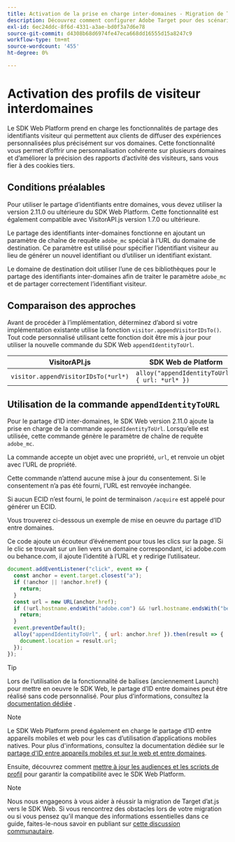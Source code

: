 ```yaml
---
title: Activation de la prise en charge inter-domaines - Migration de Target d’at.js 2.x vers le SDK Web
description: Découvrez comment configurer Adobe Target pour des scénarios de navigateur web inter-domaines et d’applications mobiles à l’aide du SDK web Experience Platform.
exl-id: 6ec24ddc-8f6d-4331-a3ae-bd0f3a7d6e78
source-git-commit: d4308b68d6974fe47eca668dd16555d15a8247c9
workflow-type: tm+mt
source-wordcount: '455'
ht-degree: 0%

---
```


# Activation des profils de visiteur interdomaines

Le SDK Web Platform prend en charge les fonctionnalités de partage des identifiants visiteur qui permettent aux clients de diffuser des expériences personnalisées plus précisément sur vos domaines. Cette fonctionnalité vous permet d’offrir une personnalisation cohérente sur plusieurs domaines et d’améliorer la précision des rapports d’activité des visiteurs, sans vous fier à des cookies tiers.

## Conditions préalables

Pour utiliser le partage d’identifiants entre domaines, vous devez utiliser la version 2.11.0 ou ultérieure du SDK Web Platform. Cette fonctionnalité est également compatible avec VisitorAPI.js version 1.7.0 ou ultérieure.

Le partage des identifiants inter-domaines fonctionne en ajoutant un paramètre de chaîne de requête `adobe_mc` spécial à l’URL du domaine de destination. Ce paramètre est utilisé pour spécifier l’identifiant visiteur au lieu de générer un nouvel identifiant ou d’utiliser un identifiant existant.

Le domaine de destination doit utiliser l’une de ces bibliothèques pour le partage des identifiants inter-domaines afin de traiter le paramètre `adobe_mc` et de partager correctement l’identifiant visiteur.

## Comparaison des approches

Avant de procéder à l’implémentation, déterminez d’abord si votre implémentation existante utilise la fonction `visitor.appendVisitorIDsTo()`. Tout code personnalisé utilisant cette fonction doit être mis à jour pour utiliser la nouvelle commande du SDK Web `appendIdentityToUrl`.

| VisitorAPI.js | SDK Web de Platform |
| --- | --- |
| `visitor.appendVisitorIDsTo(*url*)` | `alloy("appendIdentityToUrl", { url: *url* })` |

## Utilisation de la commande `appendIdentityToURL`

Pour le partage d’ID inter-domaines, le SDK Web version 2.11.0 ajoute la prise en charge de la commande `appendIdentityToUrl`. Lorsqu’elle est utilisée, cette commande génère le paramètre de chaîne de requête `adobe_mc`.

La commande accepte un objet avec une propriété, `url`, et renvoie un objet avec l’URL de propriété.

Cette commande n’attend aucune mise à jour du consentement. Si le consentement n’a pas été fourni, l’URL est renvoyée inchangée.

Si aucun ECID n’est fourni, le point de terminaison `/acquire` est appelé pour générer un ECID.

Vous trouverez ci-dessous un exemple de mise en oeuvre du partage d’ID entre domaines.

Ce code ajoute un écouteur d’événement pour tous les clics sur la page. Si le clic se trouvait sur un lien vers un domaine correspondant, ici adobe.com ou behance.com, il ajoute l’identité à l’URL et y redirige l’utilisateur.

```Javascript
document.addEventListener("click", event => {
  const anchor = event.target.closest("a");
  if (!anchor || !anchor.href) {
    return;
  }
  const url = new URL(anchor.href);
  if (!url.hostname.endsWith("adobe.com") && !url.hostname.endsWith("behance.com")) {
    return;
  }
  event.preventDefault();
  alloy("appendIdentityToUrl", { url: anchor.href }).then(result => {
    document.location = result.url;
  });
});
```

>[!TIP]
>
>Lors de l’utilisation de la fonctionnalité de balises (anciennement Launch) pour mettre en oeuvre le SDK Web, le partage d’ID entre domaines peut être réalisé sans code personnalisé. Pour plus d’informations, consultez la [documentation dédiée](https://experienceleague.adobe.com/docs/experience-platform/edge/identity/id-sharing.html?lang=fr#tags-extension) .

>[!NOTE]
>
>Le SDK Web Platform prend également en charge le partage d’ID entre appareils mobiles et web pour les cas d’utilisation d’applications mobiles natives. Pour plus d&#39;informations, consultez la documentation dédiée sur le [partage d&#39;ID entre appareils mobiles et sur le web et entre domaines](https://experienceleague.adobe.com/docs/experience-platform/edge/identity/id-sharing.html?lang=fr).

Ensuite, découvrez comment [mettre à jour les audiences et les scripts de profil](update-audiences.md) pour garantir la compatibilité avec le SDK Web Platform.

>[!NOTE]
>
>Nous nous engageons à vous aider à réussir la migration de Target d’at.js vers le SDK Web. Si vous rencontrez des obstacles lors de votre migration ou si vous pensez qu’il manque des informations essentielles dans ce guide, faites-le-nous savoir en publiant sur [cette discussion communautaire](https://experienceleaguecommunities.adobe.com/t5/adobe-experience-platform-data/tutorial-discussion-migrate-target-from-at-js-to-web-sdk/m-p/575587?profile.language=fr#M463).
